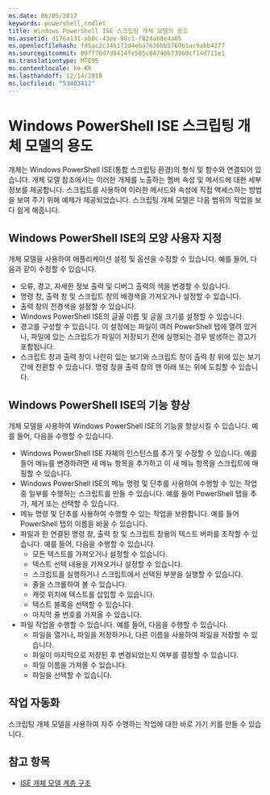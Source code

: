 ```yaml
---
ms.date: 06/05/2017
keywords: powershell,cmdlet
title: Windows PowerShell ISE 스크립팅 개체 모델의 용도
ms.assetid: d176a131-ab0c-43ee-80c1-f824ab8e4a05
ms.openlocfilehash: fd5ac2c34b173d4eba7636bb5760b1ac9abb4277
ms.sourcegitcommit: 00ff76d7d9414fe585c04740b739b9cf14d711e1
ms.translationtype: MTE95
ms.contentlocale: ko-KR
ms.lasthandoff: 12/14/2018
ms.locfileid: "53403412"
---
```

# <a name="purpose-of-the-windows-powershell-ise-scripting-object-model"></a>Windows PowerShell ISE 스크립팅 개체 모델의 용도

개체는 Windows PowerShell ISE(통합 스크립팅 환경)의 형식 및 함수와 연결되어 있습니다. 개체 모델 참조에서는 이러한 개체를 노출하는 멤버 속성 및 메서드에 대한 세부 정보를 제공합니다. 스크립트를 사용하여 이러한 메서드와 속성에 직접 액세스하는 방법을 보여 주기 위해 예제가 제공되었습니다. 스크립팅 개체 모델은 다음 범위의 작업을 보다 쉽게 해줍니다.

## <a name="customizing-the-appearance-of-windows-powershell-ise"></a>Windows PowerShell ISE의 모양 사용자 지정

개체 모델을 사용하여 애플리케이션 설정 및 옵션을 수정할 수 있습니다. 예를 들어, 다음과 같이 수정할 수 있습니다.

- 오류, 경고, 자세한 정보 출력 및 디버그 출력의 색을 변경할 수 있습니다.
- 명령 창, 출력 창 및 스크립트 창의 배경색을 가져오거나 설정할 수 있습니다.
- 출력 창의 전경색을 설정할 수 있습니다.
- Windows PowerShell ISE의 글꼴 이름 및 글꼴 크기를 설정할 수 있습니다.
- 경고를 구성할 수 있습니다. 이 설정에는 파일이 여러 PowerShell 탭에 열려 있거나, 파일에 있는 스크립트가 파일이 저장되기 전에 실행되는 경우 발생하는 경고가 포함됩니다.
- 스크립트 창과 출력 창이 나란히 있는 보기와 스크립트 창이 출력 창 위에 있는 보기 간에 전환할 수 있습니다. 명령 창을 출력 창의 맨 아래 또는 위에 도킹할 수 있습니다.

## <a name="enhancing-the-functionality-of-windows-powershell-ise"></a>Windows PowerShell ISE의 기능 향상

개체 모델을 사용하여 Windows PowerShell ISE의 기능을 향상시킬 수 있습니다. 예를 들어, 다음을 수행할 수 있습니다.

- Windows PowerShell ISE 자체의 인스턴스를 추가 및 수정할 수 있습니다. 예를 들어 메뉴를 변경하려면 새 메뉴 항목을 추가하고 이 새 메뉴 항목을 스크립트에 매핑할 수 있습니다.
- Windows PowerShell ISE의 메뉴 명령 및 단추를 사용하여 수행할 수 있는 작업 중 일부를 수행하는 스크립트를 만들 수 있습니다. 예를 들어 PowerShell 탭을 추가, 제거 또는 선택할 수 있습니다.
- 메뉴 명령 및 단추를 사용하여 수행할 수 있는 작업을 보완합니다. 예를 들어 PowerShell 탭의 이름을 바꿀 수 있습니다.
- 파일과 한 연결된 명령 창, 출력 창 및 스크립트 창용의 텍스트 버퍼를 조작할 수 있습니다. 예를 들어, 다음을 수행할 수 있습니다.
  - 모든 텍스트를 가져오거나 설정할 수 있습니다.
  - 텍스트 선택 내용을 가져오거나 설정할 수 있습니다.
  - 스크립트를 실행하거나 스크립트에서 선택된 부분을 실행할 수 있습니다.
  - 줄을 스크롤하여 볼 수 있습니다.
  - 캐럿 위치에 텍스트를 삽입할 수 있습니다.
  - 텍스트 블록을 선택할 수 있습니다.
  - 마지막 줄 번호를 가져올 수 있습니다.
- 파일 작업을 수행할 수 있습니다. 예를 들어, 다음을 수행할 수 있습니다.
  - 파일을 열거나, 파일을 저장하거나, 다른 이름을 사용하여 파일을 저장할 수 있습니다.
  - 파일이 마지막으로 저장된 후 변경되었는지 여부를 결정할 수 있습니다.
  - 파일 이름을 가져올 수 있습니다.
  - 파일을 선택할 수 있습니다.

## <a name="automating-tasks"></a>작업 자동화

스크립팅 개체 모델을 사용하여 자주 수행하는 작업에 대한 바로 가기 키를 만들 수 있습니다.

## <a name="see-also"></a>참고 항목

- [ISE 개체 모델 계층 구조](The-ISE-Object-Model-Hierarchy.md)